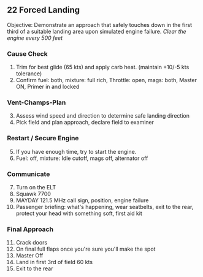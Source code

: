 ## 22 Forced Landing

Objective: Demonstrate an approach that safely touches down in the first third of a suitable landing area upon simulated engine failure. *Clear the engine every 500 feet*

### Cause Check

1. Trim for best glide (65 kts) and apply carb heat. (maintain +10/-5 kts tolerance)
2. Confirm fuel: both, mixture: full rich, Throttle: open, mags: both, Master ON, Primer in and locked

### Vent-Champs-Plan

3. Assess wind speed and direction to determine safe landing direction
4. Pick field and plan approach, declare field to examiner

### Restart / Secure Engine

5. If you have enough time, try to start the engine.
6. Fuel: off, mixture: Idle cutoff, mags off, alternator off

### Communicate
7. Turn on the ELT
8. Squawk 7700
9. MAYDAY 121.5 MHz call sign, position, engine failure
10. Passenger briefing: what's happening, wear seatbelts, exit to the rear, protect your head with something soft, first aid kit

### Final Approach
11. Crack doors
12. On final full flaps once you're sure you'll make the spot
13. Master Off
14. Land in first 3rd of field 60 kts
15. Exit to the rear
